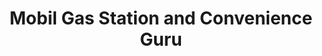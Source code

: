 ---
title: "Mobil Gas Station and Convenience Guru"
url: /welland/mobil-gas-station-and-convenience-guru/
shop: Lebensmittel
---